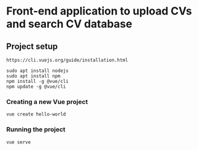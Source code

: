 # Front-end application to upload CVs and search CV database 

## Project setup

`https://cli.vuejs.org/guide/installation.html`

```
sudo apt install nodejs
sudo apt install npm
npm install -g @vue/cli
npm update -g @vue/cli
```

### Creating a new Vue project
```
vue create hello-world
```

### Running the project
```
vue serve
```

